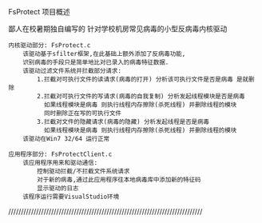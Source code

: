 ﻿
   FsProtect 项目概述


鄙人在校暑期独自编写的 针对学校机房常见病毒的小型反病毒内核驱动

	内核驱动部分:	FsProtect.c
		该驱动基于sfilter框架,在此基础上额外添加了反病毒功能,
		识别病毒的手段只是简单地比对已录入的病毒特征数据.
		该驱动过滤文件系统并拦截部分请求:
			1.拦截对可执行文件的读请求(病毒的打开) 分析该可执行文件是否是病毒 是就删除
			2.拦截对可执行文件的写请求(病毒的自我复制) 分析发起线程模块是否是病毒
			  如果线程模块是病毒 则执行线程内存擦除(杀死线程) 并删除线程的模块 
			  同时删除正在写的可执行文件
			3.拦截对文件的隐藏请求(病毒的隐藏) 分析发起线程是否是病毒
			  如果线程模块是病毒 则执行线程内存擦除(杀死线程) 并删除线程的模块
		该驱动在Win7 32/64 运行正常

	应用程序部分:	FsProtectClient.c
		该应用程序用来和驱动通信:
			控制驱动拦截/不拦截文件系统请求
			对于新的病毒,通过此应用程序往本地病毒库中添加新的特征码
			显示驱动的日志
		该程序运行需要VisualStudio环境

/////////////////////////////////////////////////////////////////////////////
